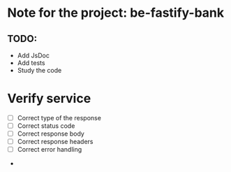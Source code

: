 # Note for the project: be-fastify-bank

## TODO: 
- Add JsDoc
- Add tests 
- Study the code


# Verify service 
- [ ] Correct type of the response
- [ ] Correct status code
- [ ] Correct response body
- [ ] Correct response headers
- [ ] Correct error handling
- 
